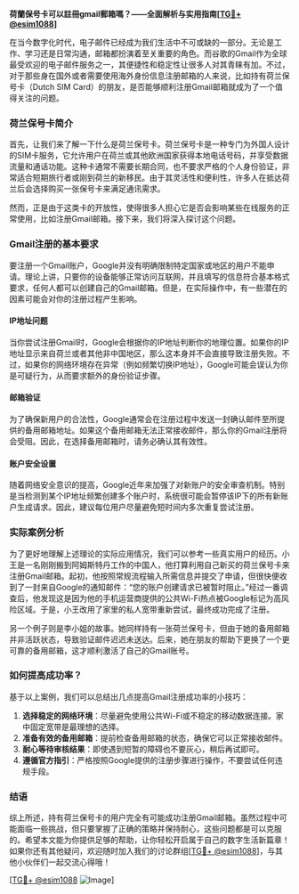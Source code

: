**荷蘭保号卡可以註冊gmail郵箱嗎？——全面解析与实用指南[[TG💪+ @esim1088](https://t.me/s/esim1088)]**

在当今数字化时代，电子邮件已经成为我们生活中不可或缺的一部分。无论是工作、学习还是日常沟通，邮箱都扮演着至关重要的角色。而谷歌的Gmail作为全球最受欢迎的电子邮件服务之一，其便捷性和稳定性让很多人对其青睐有加。不过，对于那些身在国外或者需要使用海外身份信息注册邮箱的人来说，比如持有荷兰保号卡（Dutch SIM Card）的朋友，是否能够顺利注册Gmail邮箱就成为了一个值得关注的问题。

### 荷兰保号卡简介

首先，让我们来了解一下什么是荷兰保号卡。荷兰保号卡是一种专门为外国人设计的SIM卡服务，它允许用户在荷兰或其他欧洲国家获得本地电话号码，并享受数据流量和通话功能。这种卡通常不需要长期合同，也不要求严格的个人身份验证，非常适合短期旅行者或刚到荷兰的新移民。由于其灵活性和便利性，许多人在抵达荷兰后会选择购买一张保号卡来满足通讯需求。

然而，正是由于这类卡的开放性，使得很多人担心它是否会影响某些在线服务的正常使用，比如注册Gmail邮箱。接下来，我们将深入探讨这个问题。

### Gmail注册的基本要求

要注册一个Gmail账户，Google并没有明确限制特定国家或地区的用户不能申请。理论上讲，只要你的设备能够正常访问互联网，并且填写的信息符合基本格式要求，任何人都可以创建自己的Gmail邮箱。但是，在实际操作中，有一些潜在的因素可能会对你的注册过程产生影响。

#### IP地址问题
当你尝试注册Gmail时，Google会根据你的IP地址判断你的地理位置。如果你的IP地址显示来自荷兰或者其他非中国地区，那么这本身并不会直接导致注册失败。不过，如果你的网络环境存在异常（例如频繁切换IP地址），Google可能会误认为你是可疑行为，从而要求额外的身份验证步骤。

#### 邮箱验证
为了确保新用户的合法性，Google通常会在注册过程中发送一封确认邮件至所提供的备用邮箱地址。如果这个备用邮箱无法正常接收邮件，那么你的Gmail注册将会受阻。因此，在选择备用邮箱时，请务必确认其有效性。

#### 账户安全设置
随着网络安全意识的提高，Google近年来加强了对新账户的安全审查机制。特别是当检测到某个IP地址频繁创建多个账户时，系统很可能会暂停该IP下的所有新账户生成请求。因此，建议每位用户尽量避免短时间内多次重复尝试注册。

### 实际案例分析

为了更好地理解上述理论的实际应用情况，我们可以参考一些真实用户的经历。小王是一名刚刚搬到阿姆斯特丹工作的中国人，他打算利用自己新买的荷兰保号卡来注册Gmail邮箱。起初，他按照常规流程输入所需信息并提交了申请，但很快便收到了一封来自Google的通知邮件：“您的账户创建请求已被暂时阻止。”经过一番调查后，他发现这是因为他的手机运营商提供的公共Wi-Fi热点被Google标记为高风险区域。于是，小王改用了家里的私人宽带重新尝试，最终成功完成了注册。

另一个例子则是李小姐的故事。她同样持有一张荷兰保号卡，但由于她的备用邮箱并非活跃状态，导致验证邮件迟迟未送达。后来，她在朋友的帮助下更换了一个更可靠的备用邮箱，这才顺利激活了自己的Gmail账号。

### 如何提高成功率？

基于以上案例，我们可以总结出几点提高Gmail注册成功率的小技巧：

1. **选择稳定的网络环境**：尽量避免使用公共Wi-Fi或不稳定的移动数据连接。家中固定宽带是最理想的选择。
2. **准备有效的备用邮箱**：提前检查备用邮箱的状态，确保它可以正常接收邮件。
3. **耐心等待审核结果**：即使遇到短暂的障碍也不要灰心，稍后再试即可。
4. **遵循官方指引**：严格按照Google提供的注册步骤进行操作，不要尝试任何违规手段。

### 结语

综上所述，持有荷兰保号卡的用户完全有可能成功注册Gmail邮箱。虽然过程中可能面临一些挑战，但只要掌握了正确的策略并保持耐心，这些问题都是可以克服的。希望本文能为你提供足够的帮助，让你轻松开启属于自己的数字生活新篇章！如果你还有其他疑问，欢迎随时加入我们的讨论群组[[TG💪+ @esim1088](https://t.me/s/esim1088)]，与其他小伙伴们一起交流心得哦！

[[TG💪+ @esim1088](https://t.me/s/esim1088) ![Image](https://i.postimg.cc/4NQfJmqS/Snipaste-2025-05-13-00-14-12.png)]